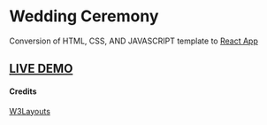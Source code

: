 # Wedding Ceremony

Conversion of HTML, CSS, AND JAVASCRIPT template to [React App](https://github.com/facebook/create-react-app)

## <a href="https://ourwedding.netlify.app" target="_blank">LIVE DEMO</a>


#### Credits 
[W3Layouts](https://w3layouts.com) 